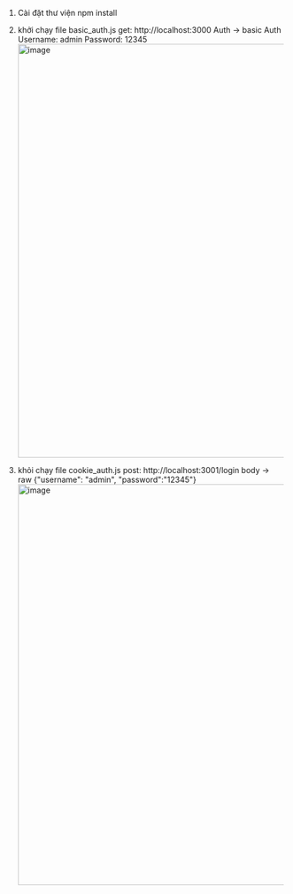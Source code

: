 1. Cài đặt thư viện
npm install
2. khởi chạy file basic_auth.js
   get: http://localhost:3000
   Auth -> basic Auth
   Username: admin
   Password: 12345
   <img width="834" height="747" alt="image" src="https://github.com/user-attachments/assets/ae562b00-3191-46c4-884e-234ab0858b9e" />

4. khỏi chạy file cookie_auth.js
   post: http://localhost:3001/login
   body -> raw
   {"username": "admin", "password":"12345"}
   <img width="923" height="724" alt="image" src="https://github.com/user-attachments/assets/590f5164-cafc-46c3-9b37-550482acc4ac" />
